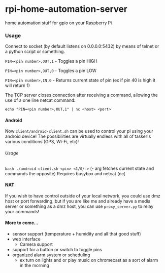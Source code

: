 # rpi-home-automation-server
home automation stuff for gpio on your Raspberry Pi

### Usage
Connect to socket (by default listens on 0.0.0.0:5432) by means of telnet or a python script or something.

```PIN=<pin number>,OUT,1``` - Toggles a pin HIGH

```PIN=<pin number>,OUT,0``` - Toggles a pin LOW

```PIN=<pin number>,IN,0``` - Returns current state of pin (ex if pin 40 is high it will return 1)

The TCP server closes connection after receiving a command, allowing the use of a one line netcat command:

```echo "PIN=<pin number>,OUT,1" | nc <host> <port>```

#### Android
Now ```client/android-client.sh``` can be used to control your pi using your android device! The possibilities are virtually endless with all of tasker's various conditions (GPS, Wi-Fi, etc)!
###### Usage
```bash ./android-client.sh <pin> <1/0/->``` (- arg fetches current state and commands the opposite)
Requires busybox and netcat (nc)

#### NAT
If you wish to have control outside of your local network, you could use dmz host or port forwarding, but if you are like me and already have a media server or something as a dmz host, you can use ```proxy_server.py``` to relay your commands!

#### More to come...
* sensor support (temperature + humidity and all that good stuff)
* web interface
  * Camera support
* support for a button or switch to toggle pins
* organized alarm system or scheduling
  * ex turn on lights and or play music on chromecast as a sort of alarm in the morning
